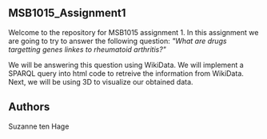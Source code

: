 ## MSB1015_Assignment1

Welcome to the repository for MSB1015 assignment 1. In this assignment we are going to try to answer the following question: 
<em> "What are drugs targetting genes linkes to rheumatoid arthritis?" </em>

We will be answering this question using WikiData. We will implement a SPARQL query into html code to retreive the information from WikiData. Next, we will be using 3D to visualize our obtained data. 

## Authors
Suzanne ten Hage

